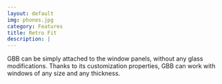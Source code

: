 ```yaml
---
layout: default
img: phones.jpg
category: Features
title: Retro Fit
description: |
---
```

GBB can be simply attached to the window panels, without any glass modifications. Thanks to its customization properties, GBB can work with windows of any size and any thickness.
